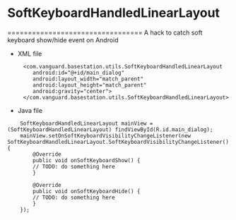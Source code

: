 # SoftKeyboardHandledLinearLayout
=================================
A hack to catch soft keyboard show/hide event on Android

- XML file
```
	 <com.vanguard.basestation.utils.SoftKeyboardHandledLinearLayout
		android:id="@+id/main_dialog"
		android:layout_width="match_parent"
		android:layout_height="match_parent"
		android:gravity="center">
	 </com.vanguard.basestation.utils.SoftKeyboardHandledLinearLayout>
```
- Java file
```
	SoftKeyboardHandledLinearLayout mainView = (SoftKeyboardHandledLinearLayout) findViewById(R.id.main_dialog);
	mainView.setOnSoftKeyboardVisibilityChangeListener(new SoftKeyboardHandledLinearLayout.SoftKeyboardVisibilityChangeListener() {
	    @Override
	    public void onSoftKeyboardShow() {
		// TODO: do something here
	    }

	    @Override
	    public void onSoftKeyboardHide() {
		// TODO: do something here
	    }
	});
```